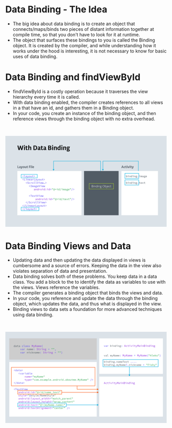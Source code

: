# Data Binding - The Idea
<ul>
  <li>The big idea about data binding is to create an object that connects/maps/binds two pieces of distant information together at compile time, so that you don't have to look for it at runtime.</li>
  <li>The object that surfaces these bindings to you is called the Binding object. It is created by the compiler, and while understanding how it works under the hood is interesting, it is not necessary to know for basic uses of data binding.</li>
</ul> 


# Data Binding and findViewById
<ul>
<li>findViewById is a costly operation because it traverses the view hierarchy every time it is called.</li>
<li>With data binding enabled, the compiler creates references to all views in a <layout> that have an id, and gathers them in a Binding object.</li>
<li>In your code, you create an instance of the binding object, and then reference views through the binding object with no extra overhead.</li>
</ul> 

<br>

![Data Binding Image](https://github.com/ay3524/DataBindingTest/raw/master/4704sc-a-layoutsdata-binding-intro-slide.png)<br>


# Data Binding Views and Data
<ul>
<li>Updating data and then updating the data displayed in views is cumbersome and a source of errors. Keeping the data in the view also violates separation of data and presentation.</li>
<li>Data binding solves both of these problems. You keep data in a data class. You add a <data> block to the <layout> to identify the data as variables to use with the views. Views reference the variables.</li> 
<li>The compiler generates a binding object that binds the views and data.</li>
<li>In your code, you reference and update the data through the binding object, which updates the data, and thus what is displayed in the view.</li>
<li>Binding views to data sets a foundation for more advanced techniques using data binding.</li>
</ul> 

<br>

![Data Binding Image](https://github.com/ay3524/DataBindingTest/raw/master/l2-5203sc-alayoutsdata-binding-data-slide.png)<br>

